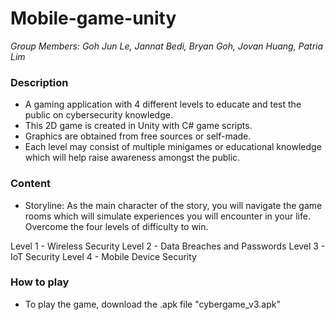 # Mobile-game-unity
*Group Members: Goh Jun Le, Jannat Bedi, Bryan Goh, Jovan Huang, Patria Lim*

### Description
- A gaming application with 4 different levels to educate and test the public on cybersecurity knowledge. <br>
- This 2D game is created in Unity with C# game scripts. <br>
- Graphics are obtained from free sources or self-made. <br>
- Each level may consist of multiple minigames or educational knowledge which will help raise awareness amongst the public. <br>

### Content
- Storyline: As the main character of the story, you will navigate the game rooms which will simulate experiences you will encounter in your life. Overcome the four levels of difficulty to win. <br>

Level 1 - Wireless Security
Level 2 - Data Breaches and Passwords
Level 3 - IoT Security
Level 4 - Mobile Device Security

### How to play
- To play the game, download the .apk file "cybergame_v3.apk"


